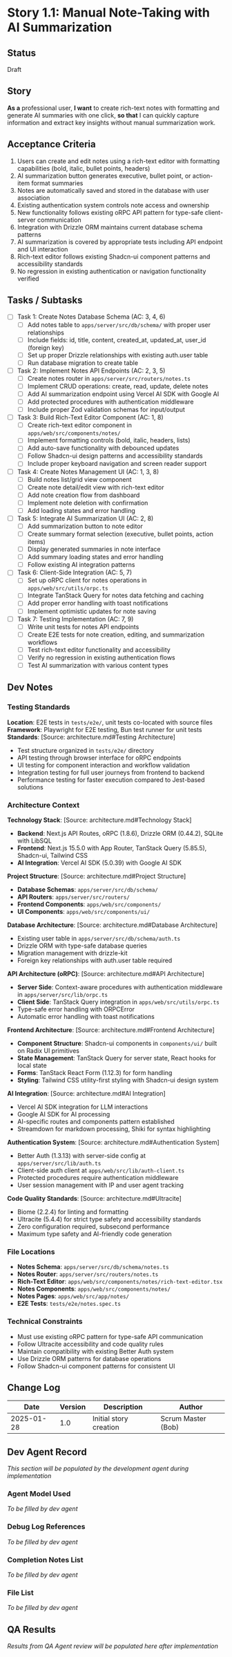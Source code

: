# Story 1.1: Manual Note-Taking with AI Summarization

## Status
Draft

## Story
**As a** professional user,
**I want** to create rich-text notes with formatting and generate AI summaries with one click,
**so that** I can quickly capture information and extract key insights without manual summarization work.

## Acceptance Criteria
1. Users can create and edit notes using a rich-text editor with formatting capabilities (bold, italic, bullet points, headers)
2. AI summarization button generates executive, bullet point, or action-item format summaries
3. Notes are automatically saved and stored in the database with user association
4. Existing authentication system controls note access and ownership
5. New functionality follows existing oRPC API pattern for type-safe client-server communication
6. Integration with Drizzle ORM maintains current database schema patterns
7. AI summarization is covered by appropriate tests including API endpoint and UI interaction
8. Rich-text editor follows existing Shadcn-ui component patterns and accessibility standards
9. No regression in existing authentication or navigation functionality verified

## Tasks / Subtasks

- [ ] Task 1: Create Notes Database Schema (AC: 3, 4, 6)
  - [ ] Add notes table to `apps/server/src/db/schema/` with proper user relationships
  - [ ] Include fields: id, title, content, created_at, updated_at, user_id (foreign key)
  - [ ] Set up proper Drizzle relationships with existing auth.user table
  - [ ] Run database migration to create table

- [ ] Task 2: Implement Notes API Endpoints (AC: 2, 3, 5)
  - [ ] Create notes router in `apps/server/src/routers/notes.ts`
  - [ ] Implement CRUD operations: create, read, update, delete notes
  - [ ] Add AI summarization endpoint using Vercel AI SDK with Google AI
  - [ ] Add protected procedures with authentication middleware
  - [ ] Include proper Zod validation schemas for input/output

- [ ] Task 3: Build Rich-Text Editor Component (AC: 1, 8)
  - [ ] Create rich-text editor component in `apps/web/src/components/notes/`
  - [ ] Implement formatting controls (bold, italic, headers, lists)
  - [ ] Add auto-save functionality with debounced updates
  - [ ] Follow Shadcn-ui design patterns and accessibility standards
  - [ ] Include proper keyboard navigation and screen reader support

- [ ] Task 4: Create Notes Management UI (AC: 1, 3, 8)
  - [ ] Build notes list/grid view component
  - [ ] Create note detail/edit view with rich-text editor
  - [ ] Add note creation flow from dashboard
  - [ ] Implement note deletion with confirmation
  - [ ] Add loading states and error handling

- [ ] Task 5: Integrate AI Summarization UI (AC: 2, 8)
  - [ ] Add summarization button to note editor
  - [ ] Create summary format selection (executive, bullet points, action items)
  - [ ] Display generated summaries in note interface
  - [ ] Add summary loading states and error handling
  - [ ] Follow existing AI integration patterns

- [ ] Task 6: Client-Side Integration (AC: 5, 7)
  - [ ] Set up oRPC client for notes operations in `apps/web/src/utils/orpc.ts`
  - [ ] Integrate TanStack Query for notes data fetching and caching
  - [ ] Add proper error handling with toast notifications
  - [ ] Implement optimistic updates for note saving

- [ ] Task 7: Testing Implementation (AC: 7, 9)
  - [ ] Write unit tests for notes API endpoints
  - [ ] Create E2E tests for note creation, editing, and summarization workflows
  - [ ] Test rich-text editor functionality and accessibility
  - [ ] Verify no regression in existing authentication flows
  - [ ] Test AI summarization with various content types

## Dev Notes

### Testing Standards
**Location**: E2E tests in `tests/e2e/`, unit tests co-located with source files
**Framework**: Playwright for E2E testing, Bun test runner for unit tests
**Standards**: [Source: architecture.md#Testing Architecture]
- Test structure organized in `tests/e2e/` directory
- API testing through browser interface for oRPC endpoints
- UI testing for component interaction and workflow validation
- Integration testing for full user journeys from frontend to backend
- Performance testing for faster execution compared to Jest-based solutions

### Architecture Context

**Technology Stack**: [Source: architecture.md#Technology Stack]
- **Backend**: Next.js API Routes, oRPC (1.8.6), Drizzle ORM (0.44.2), SQLite with LibSQL
- **Frontend**: Next.js 15.5.0 with App Router, TanStack Query (5.85.5), Shadcn-ui, Tailwind CSS
- **AI Integration**: Vercel AI SDK (5.0.39) with Google AI SDK

**Project Structure**: [Source: architecture.md#Project Structure]
- **Database Schemas**: `apps/server/src/db/schema/`
- **API Routers**: `apps/server/src/routers/`
- **Frontend Components**: `apps/web/src/components/`
- **UI Components**: `apps/web/src/components/ui/`

**Database Architecture**: [Source: architecture.md#Database Architecture]
- Existing user table in `apps/server/src/db/schema/auth.ts`
- Drizzle ORM with type-safe database queries
- Migration management with drizzle-kit
- Foreign key relationships with auth.user table required

**API Architecture (oRPC)**: [Source: architecture.md#API Architecture]
- **Server Side**: Context-aware procedures with authentication middleware in `apps/server/src/lib/orpc.ts`
- **Client Side**: TanStack Query integration in `apps/web/src/utils/orpc.ts`
- Type-safe error handling with ORPCError
- Automatic error handling with toast notifications

**Frontend Architecture**: [Source: architecture.md#Frontend Architecture]
- **Component Structure**: Shadcn-ui components in `components/ui/` built on Radix UI primitives
- **State Management**: TanStack Query for server state, React hooks for local state
- **Forms**: TanStack React Form (1.12.3) for form handling
- **Styling**: Tailwind CSS utility-first styling with Shadcn-ui design system

**AI Integration**: [Source: architecture.md#AI Integration]
- Vercel AI SDK integration for LLM interactions
- Google AI SDK for AI processing
- AI-specific routes and components pattern established
- Streamdown for markdown processing, Shiki for syntax highlighting

**Authentication System**: [Source: architecture.md#Authentication System]
- Better Auth (1.3.13) with server-side config at `apps/server/src/lib/auth.ts`
- Client-side auth client at `apps/web/src/lib/auth-client.ts`
- Protected procedures require authentication middleware
- User session management with IP and user agent tracking

**Code Quality Standards**: [Source: architecture.md#Ultracite]
- Biome (2.2.4) for linting and formatting
- Ultracite (5.4.4) for strict type safety and accessibility standards
- Zero configuration required, subsecond performance
- Maximum type safety and AI-friendly code generation

### File Locations
- **Notes Schema**: `apps/server/src/db/schema/notes.ts`
- **Notes Router**: `apps/server/src/routers/notes.ts`
- **Rich-Text Editor**: `apps/web/src/components/notes/rich-text-editor.tsx`
- **Notes Components**: `apps/web/src/components/notes/`
- **Notes Pages**: `apps/web/src/app/notes/`
- **E2E Tests**: `tests/e2e/notes.spec.ts`

### Technical Constraints
- Must use existing oRPC pattern for type-safe API communication
- Follow Ultracite accessibility and code quality rules
- Maintain compatibility with existing Better Auth system
- Use Drizzle ORM patterns for database operations
- Follow Shadcn-ui component patterns for consistent UI

## Change Log
| Date | Version | Description | Author |
|------|---------|-------------|---------|
| 2025-01-28 | 1.0 | Initial story creation | Scrum Master (Bob) |

## Dev Agent Record
*This section will be populated by the development agent during implementation*

### Agent Model Used
*To be filled by dev agent*

### Debug Log References
*To be filled by dev agent*

### Completion Notes List
*To be filled by dev agent*

### File List
*To be filled by dev agent*

## QA Results
*Results from QA Agent review will be populated here after implementation*